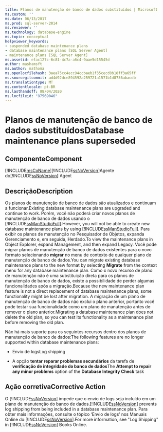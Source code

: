 ```yaml
---
title: Planos de manutenção de banco de dados substituídos | Microsoft Docs
ms.custom: ''
ms.date: 06/13/2017
ms.prod: sql-server-2014
ms.reviewer: ''
ms.technology: database-engine
ms.topic: conceptual
helpviewer_keywords:
- suspended database maintenance plans
- database maintenance plans [SQL Server Agent]
- maintenance plans [SQL Server Agent]
ms.assetid: efac127c-6c81-4c7a-a6c4-9aae5d15545d
author: mashamsft
ms.author: mathoma
ms.openlocfilehash: 3aea75cc4ecc94ccbaeb1f35cecd0b18ff3a65ff
ms.sourcegitcommit: ad4d92dce894592a259721a1571b1d8736abacdb
ms.translationtype: MT
ms.contentlocale: pt-BR
ms.lasthandoff: 08/04/2020
ms.locfileid: "87569046"
---
```

# <a name="database-maintenance-plans-superseded"></a><span data-ttu-id="7d227-102">Planos de manutenção de banco de dados substituídos</span><span class="sxs-lookup"><span data-stu-id="7d227-102">Database maintenance plans superseded</span></span>
    
## <a name="component"></a><span data-ttu-id="7d227-103">Componente</span><span class="sxs-lookup"><span data-stu-id="7d227-103">Component</span></span>  
 [!INCLUDE[msCoName](../../includes/msconame-md.md)]<span data-ttu-id="7d227-104">[!INCLUDE[ssNoVersion](../../includes/ssnoversion-md.md)]Agente do</span><span class="sxs-lookup"><span data-stu-id="7d227-104">[!INCLUDE[ssNoVersion](../../includes/ssnoversion-md.md)] Agent</span></span>  
  
## <a name="description"></a><span data-ttu-id="7d227-105">Descrição</span><span class="sxs-lookup"><span data-stu-id="7d227-105">Description</span></span>  
 <span data-ttu-id="7d227-106">Os planos de manutenção de banco de dados são atualizados e continuam a funcionar.</span><span class="sxs-lookup"><span data-stu-id="7d227-106">Existing database maintenance plans are upgraded and continue to work.</span></span> <span data-ttu-id="7d227-107">Porém, você não poderá criar novos planos de manutenção de banco de dados usando o [!INCLUDE[ssManStudioFull](../../includes/ssmanstudiofull-md.md)].</span><span class="sxs-lookup"><span data-stu-id="7d227-107">However, you will not be able to create new database maintenance plans by using [!INCLUDE[ssManStudioFull](../../includes/ssmanstudiofull-md.md)].</span></span> <span data-ttu-id="7d227-108">Para exibir os planos de manutenção no Pesquisador de Objetos, expanda Gerenciamento e, em seguida, Herdado.</span><span class="sxs-lookup"><span data-stu-id="7d227-108">To view the maintenance plans in Object Explorer, expand Management, and then expand Legacy.</span></span> <span data-ttu-id="7d227-109">Você pode migrar planos de manutenção de banco de dados existentes para o novo formato selecionando **migrar** no menu de contexto de qualquer plano de manutenção de banco de dados.</span><span class="sxs-lookup"><span data-stu-id="7d227-109">You can migrate existing database maintenance plans to the new format by selecting **Migrate** from the context menu for any database maintenance plan.</span></span> <span data-ttu-id="7d227-110">Como o novo recurso de plano de manutenção não é uma substituição direta para os planos de manutenção de banco de dados, existe a possibilidade de perder algumas funcionalidades após a migração.</span><span class="sxs-lookup"><span data-stu-id="7d227-110">Because the new maintenance plan feature is not a direct replacement of database maintenance plans, some functionality might be lost after migration.</span></span> <span data-ttu-id="7d227-111">A migração de um plano de manutenção de banco de dados não exclui o plano anterior, portanto você pode testar sua funcionalidade como um plano de manutenção antes de remover o plano anterior.</span><span class="sxs-lookup"><span data-stu-id="7d227-111">Migrating a database maintenance plan does not delete the old plan, so you can test its functionality as a maintenance plan before removing the old plan.</span></span>  
  
 <span data-ttu-id="7d227-112">Não há mais suporte para os seguintes recursos dentro dos planos de manutenção de banco de dados:</span><span class="sxs-lookup"><span data-stu-id="7d227-112">The following features are no longer supported within database maintenance plans:</span></span>  
  
-   <span data-ttu-id="7d227-113">Envio de logs</span><span class="sxs-lookup"><span data-stu-id="7d227-113">Log shipping</span></span>  
  
-   <span data-ttu-id="7d227-114">A opção **tentar reparar problemas secundários** da tarefa de **verificação de integridade do banco de dados**</span><span class="sxs-lookup"><span data-stu-id="7d227-114">The **Attempt to repair any minor problems** option of the **Database Integrity Check** task</span></span>  
  
## <a name="corrective-action"></a><span data-ttu-id="7d227-115">Ação corretiva</span><span class="sxs-lookup"><span data-stu-id="7d227-115">Corrective Action</span></span>  
 <span data-ttu-id="7d227-116">O [!INCLUDE[ssNoVersion](../../includes/ssnoversion-md.md)] impede que o envio de logs seja incluído em um plano de manutenção do banco de dados.</span><span class="sxs-lookup"><span data-stu-id="7d227-116">[!INCLUDE[ssNoVersion](../../includes/ssnoversion-md.md)] prevents log shipping from being included in a database maintenance plan.</span></span> <span data-ttu-id="7d227-117">Para obter mais informações, consulte o tópico ‘Envio de logs’ nos Manuais Online do [!INCLUDE[ssNoVersion](../../includes/ssnoversion-md.md)].</span><span class="sxs-lookup"><span data-stu-id="7d227-117">For more information, see "Log Shipping" in [!INCLUDE[ssNoVersion](../../includes/ssnoversion-md.md)] Books Online.</span></span>  
  
  

